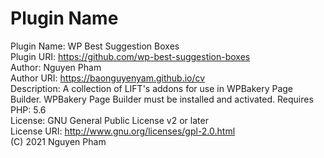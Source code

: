 # Plugin Name
Plugin Name: WP Best Suggestion Boxes<br>
Plugin URI: https://github.com/wp-best-suggestion-boxes<br>
Author: Nguyen Pham<br>
Author URI: https://baonguyenyam.github.io/cv<br>
Description: A collection of LIFT's addons for use in WPBakery Page Builder. WPBakery Page Builder must be installed and activated.
Requires PHP: 5.6<br>
License: GNU General Public License v2 or later<br>
License URI: http://www.gnu.org/licenses/gpl-2.0.html<br>
(C) 2021 Nguyen Pham
